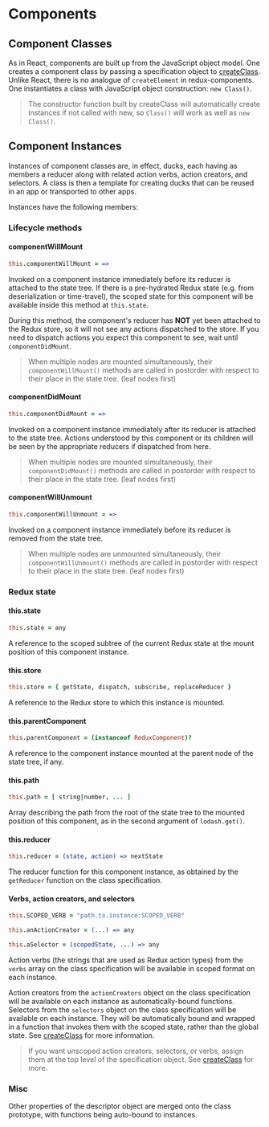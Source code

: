 # Components

## Component Classes

As in React, components are built up from the JavaScript object model. One creates a component class by passing a specification object to  [createClass](createClass.md). Unlike React, there is no analogue of `createElement` in redux-components. One instantiates a class with JavaScript object construction: `new Class()`.

> The constructor function built by createClass will automatically create instances if not called with new, so `Class()` will work as well as `new Class()`.

## Component Instances

Instances of component classes are, in effect, ducks, each having as members a reducer along with related action verbs, action creators, and selectors. A class is then a template for creating ducks that can be reused in an app or transported to other apps.

Instances have the following members:

### Lifecycle methods

#### componentWillMount
```coffeescript
this.componentWillMount = =>
```
Invoked on a component instance immediately before its reducer is attached to the state tree. If there is a pre-hydrated Redux state (e.g. from deserialization or time-travel), the scoped state for this component will be available inside this method at ```this.state```.

During this method, the component's reducer has **NOT** yet been attached to the Redux store, so it will not see any actions dispatched to the store. If you need to dispatch actions you expect this component to see, wait until `componentDidMount`.
> When multiple nodes are mounted simultaneously, their ```componentWillMount()``` methods are called in postorder with respect to their place in the  state tree. (leaf nodes first)

#### componentDidMount
```coffeescript
this.componentDidMount = =>
```
Invoked on a component instance immediately after its reducer is attached to the state tree. Actions understood by this component or its children will be seen by the appropriate reducers if dispatched from here.
> When multiple nodes are mounted simultaneously, their ```componentDidMount()``` methods are called in postorder with respect to their place in the  state tree. (leaf nodes first)

#### componentWillUnmount
```coffeescript
this.componentWillUnmount = =>
```
Invoked on a component instance immediately before its reducer is removed from the state tree.
> When multiple nodes are unmounted simultaneously, their ```componentWillUnmount()``` methods are called in postorder with respect to their place in the state tree. (leaf nodes first)

### Redux state

#### this.state
```coffeescript
this.state = any
```
A reference to the scoped subtree of the current Redux state at the mount position of this component instance.

#### this.store
```coffeescript
this.store = { getState, dispatch, subscribe, replaceReducer }
```
A reference to the Redux store to which this instance is mounted.

#### this.parentComponent
```coffeescript
this.parentComponent = (instanceof ReduxComponent)?
```
A reference to the component instance mounted at the parent node of the state tree, if any.

#### this.path
```coffeescript
this.path = [ string|number, ... ]
```
Array describing the path from the root of the state tree to the mounted position of this component, as in the second argument of `lodash.get()`.

#### this.reducer
```coffeescript
this.reducer = (state, action) => nextState
```
The reducer function for this component instance, as obtained by the `getReducer` function on the class specification.

#### Verbs, action creators, and selectors
```coffeescript
this.SCOPED_VERB = "path.to.instance:SCOPED_VERB"
```
```coffeescript
this.anActionCreator = (...) => any
```
```coffeescript
this.aSelector = (scopedState, ...) => any
```
Action verbs (the strings that are used as Redux action types) from the `verbs` array on the class specification will be available in scoped format on each instance.

Action creators from the `actionCreators` object on the class specification will be available on each instance as automatically-bound functions. Selectors from the `selectors` object on the class specification will be available on each instance. They will be automatically bound and wrapped in a function that invokes them with the scoped state, rather than the global state. See [createClass](createClass.md) for more information.

> If you want unscoped action creators, selectors, or verbs, assign them at the top level of the specification object. See [createClass](createClass.md) for more.

### Misc
Other properties of the descriptor object are merged onto the class prototype, with functions being auto-bound to instances.
